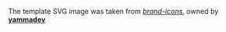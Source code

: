The template SVG image was taken from *[brand-icons](https://github.com/yammadev/brand-icons/blob/master/svg/codeforces.svg "See 'brand-icons' by yammadev")*, owned by **[yammadev](https://github.com/yammadev "Github user: yammadev")**